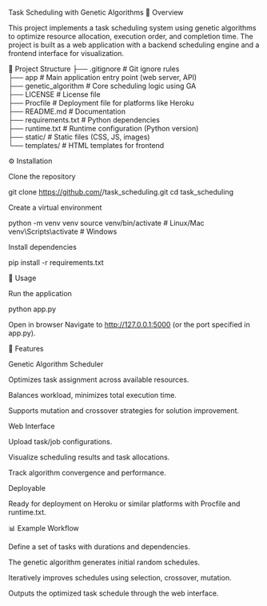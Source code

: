 Task Scheduling with Genetic Algorithms
📌 Overview

This project implements a task scheduling system using genetic algorithms to optimize resource allocation, execution order, and completion time.
The project is built as a web application with a backend scheduling engine and a frontend interface for visualization.

📂 Project Structure
├── .gitignore              # Git ignore rules  
├── app                     # Main application entry point (web server, API)  
├── genetic_algorithm       # Core scheduling logic using GA  
├── LICENSE                 # License file  
├── Procfile                # Deployment file for platforms like Heroku  
├── README.md               # Documentation  
├── requirements.txt        # Python dependencies  
├── runtime.txt             # Runtime configuration (Python version)  
├── static/                 # Static files (CSS, JS, images)  
└── templates/              # HTML templates for frontend  

⚙️ Installation

Clone the repository

git clone https://github.com/<username>/task_scheduling.git
cd task_scheduling


Create a virtual environment

python -m venv venv
source venv/bin/activate   # Linux/Mac
venv\Scripts\activate      # Windows


Install dependencies

pip install -r requirements.txt

🚀 Usage

Run the application

python app.py


Open in browser
Navigate to http://127.0.0.1:5000 (or the port specified in app.py).

🔬 Features

Genetic Algorithm Scheduler

Optimizes task assignment across available resources.

Balances workload, minimizes total execution time.

Supports mutation and crossover strategies for solution improvement.

Web Interface

Upload task/job configurations.

Visualize scheduling results and task allocations.

Track algorithm convergence and performance.

Deployable

Ready for deployment on Heroku or similar platforms with Procfile and runtime.txt.

📊 Example Workflow

Define a set of tasks with durations and dependencies.

The genetic algorithm generates initial random schedules.

Iteratively improves schedules using selection, crossover, mutation.

Outputs the optimized task schedule through the web interface.
